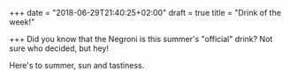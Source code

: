 +++
date = "2018-06-29T21:40:25+02:00"
draft = true
title = "Drink of the week!"

+++
Did you know that the Negroni is this summer's "official" drink?  Not sure who decided, but hey!  

Here's to summer, sun and tastiness.  